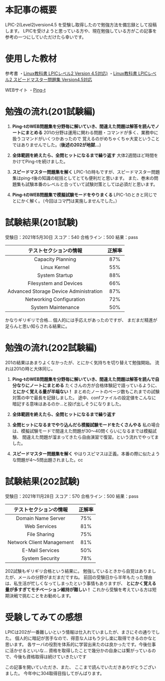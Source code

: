 <!--
title:   【合格体験記】LPIC-2(Level2) ver4.5
tags:    Linux,lpic,資格
id:      eaaa390b639386863458
private: false
-->
# 本記事の概要
LPIC-2(Level2)version4.5 を受験し取得したので勉強方法を備忘録として投稿します。
LPICを受けようと思っている方や、現在勉強している方がこの記事を参考の一つにしていただけたら幸いです。

# 使用した教材
参考書
・[Linux教科書 LPICレベル2 Version 4.5対応)](https://www.amazon.co.jp/Linux%E6%95%99%E7%A7%91%E6%9B%B8-LPIC%E3%83%AC%E3%83%99%E3%83%AB2-Version-4-5%E5%AF%BE%E5%BF%9C-%E4%B8%AD%E5%B3%B6/dp/4798151254/ref=sr_1_4?__mk_ja_JP=%E3%82%AB%E3%82%BF%E3%82%AB%E3%83%8A&keywords=lpic+%E3%81%82%E3%81%9A%E3%81%8D&qid=1638234149&sr=8-4)
・[Linux教科書 LPICレベル2 スピードマスター問題集 Version4.5対応](https://www.amazon.co.jp/Linux%E6%95%99%E7%A7%91%E6%9B%B8-LPIC%E3%83%AC%E3%83%99%E3%83%AB2-%E3%82%B9%E3%83%94%E3%83%BC%E3%83%89%E3%83%9E%E3%82%B9%E3%82%BF%E3%83%BC%E5%95%8F%E9%A1%8C%E9%9B%86-Version4-5%E5%AF%BE%E5%BF%9C-%E6%9C%89%E9%99%90%E4%BC%9A%E7%A4%BE%E3%83%8A%E3%83%AC%E3%83%83%E3%82%B8%E3%83%87%E3%82%B6%E3%82%A4%E3%83%B3/dp/4798151238/ref=sr_1_2?__mk_ja_JP=%E3%82%AB%E3%82%BF%E3%82%AB%E3%83%8A&crid=29WIRZJ1B22OD&keywords=lpic+%E3%82%B9%E3%83%94%E3%83%BC%E3%83%89%E3%83%9E%E3%82%B9%E3%82%BF%E3%83%BC&qid=1638233176&sprefix=lpic+%E3%81%99%E3%81%B4%2Caps%2C273&sr=8-2)

WEBサイト
・[Ping-t](https://ping-t.com/)

# 勉強の流れ(201試験編)


1. **Ping-tのWEB問題集を分野毎に解いていき、間違えた問題は解答を読んでノートにまとめる**
201の分野は運用に関わる問題・コマンドが多く、業務中に扱うコマンドがいくつかあったので
覚えるのがめちゃくちゃ大変ということではありませんでした。(**後述の202が地獄...**)

1. **全体範囲を終えたら、全問ヒットになるまで繰り返す**
大体2週間ほど時間をかけてPing-tを続けました。

1. **スピードマスター問題集を解く**
LPIC-1の時もですが、スピードマスター問題集はping-t後の知識の総括としてとても便利だと思います。
また、巻末の問題集も試験本番のレベルと合っていて試験対策としては必須だと思います。

1. **Ping-tのWEB問題集で模擬試験モードをやりまくる**
LPIC-1のときと同じでとにかく解く。（今回はコマ門は実施しませんでした。）


# 試験結果(201試験)

受験日：2021年5月30日
スコア：540
合格ライン：500
結果：pass

| テストセクションの情報 | 正解率 |
|:-:|:-:|
|  Capacity Planning |  87% |
|  Linux Kernel |  55% |
| System Startup  |  88% |
|  Filesystem and Devices |  66% |
| Advanced Storage Device Administration  |  87% |
|  Networking Configuration | 72%  |
| System Maintenance  |  50% |


かなりギリギリで合格...
個人的には手応えがあったのですが、
まだまだ精進が足らんと思い知らされる結果に。

# 勉強の流れ(202試験編)
201の結果はあまりよくなかったが、とにかく気持ちを切り替えて勉強開始。
流れは201の時と大体同じ。


1. **Ping-tのWEB問題集を分野毎に解いていき、間違えた問題は解答を読んで自分なりにノートにまとめる**
たくさんの方が合格体験記で語っているように、**とにかく覚える量が半端ない！**
まとめたノートのページ数もこれまでの試験対策の中で最長を記録しました。
途中、confファイルの設定値をこんなに暗記する意味はあるのか...と投げ出しそうになりました。

1. **全体範囲を終えたら、全問ヒットになるまで繰り返す**

1. **全問ヒットになるまでやり込んだら模擬試験モードをたくさんやる**
私の場合は、模擬試験モードで間違えた問題が30～40問くらいになるまでは模擬試験、
間違えた問題が溜まってきたら自由演習で復習。という流れでやってました。

1. **スピードマスター問題集を解く**
やはりスピマスは正義。本番の際に似たような問題が4～5問出題されました。cc

# 試験結果(202試験)

受験日：2021年11月28日
スコア：570
合格ライン：500
結果：pass

| テストセクションの情報 | 正解率 |
|:-:|:-:|
| Domain Name Server  |75%   |
| Web Services  | 81%  |
|  File Sharing |  75% |
|  Network Client Management |  81%|
| E-Mail Services  |  50%|
|   System Security| 78%|

202試験もギリギリ合格という結果に。
勉強しているときから自覚はありましたが、メールの分野がまだまだですね。
前回の受験日から半年もたった理由は、私生活が忙しくなってしまったという事情もありますが、
**とにかく覚える量が多すぎてモチベーション維持が難しい！**
これから受験を考えている方は短期決戦で挑むことをお勧めします。

# 受験してみての感想
LPICは202が一番難しいという情報は仕入れていましたが、まさにその通りでした。
個人的に暗記が苦手なので、得意な人はもう少し楽に取得できるのかなと思います。
各サーバの役割を体系的に学習出来たのは良かったです。今後仕事に活かせるといいな...
資格を取得したことで幾分かの自身には繋がっているので、今後も資格取得は続けていきたいです


この記事を開いていただき、また、
ここまで読んでいただきありがとうございました。
今年中に304取得目指してがんばります。
